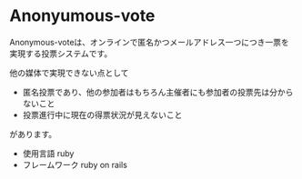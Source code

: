 # Anonyumous-vote

Anonymous-voteは、オンラインで匿名かつメールアドレス一つにつき一票を実現する投票システムです。

他の媒体で実現できない点として

* 匿名投票であり、他の参加者はもちろん主催者にも参加者の投票先は分からないこと
* 投票進行中に現在の得票状況が見えないこと

があります。

* 使用言語 ruby
* フレームワーク ruby on rails